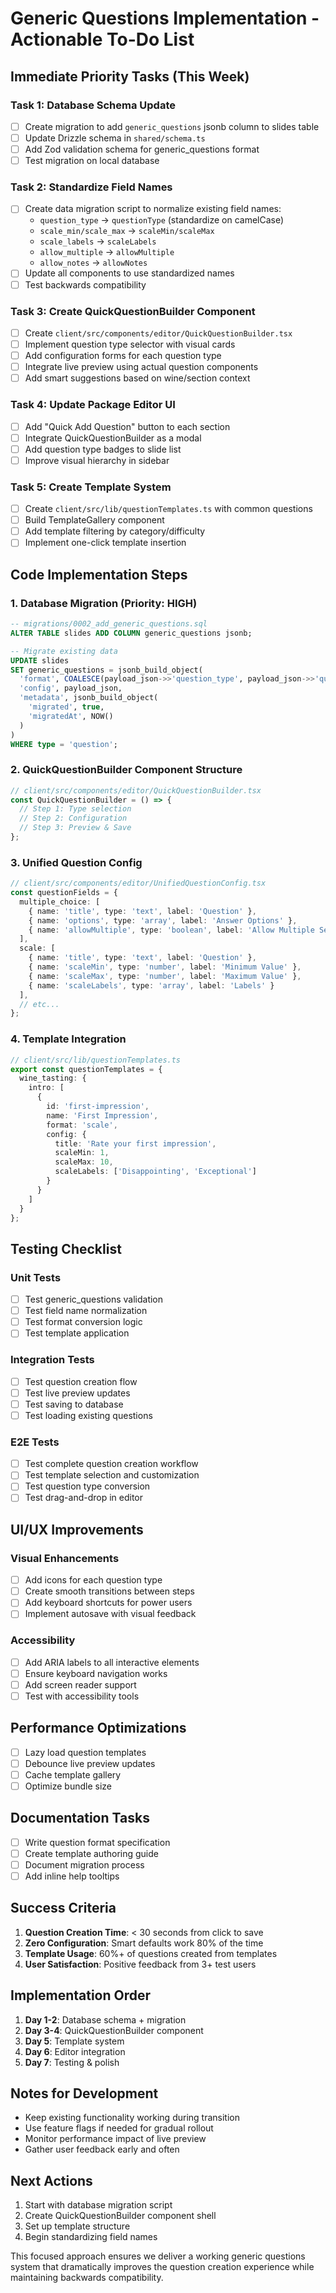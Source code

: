 # Generic Questions Implementation - Actionable To-Do List

## Immediate Priority Tasks (This Week)

### Task 1: Database Schema Update
- [ ] Create migration to add `generic_questions` jsonb column to slides table
- [ ] Update Drizzle schema in `shared/schema.ts`
- [ ] Add Zod validation schema for generic_questions format
- [ ] Test migration on local database

### Task 2: Standardize Field Names
- [ ] Create data migration script to normalize existing field names:
  - `question_type` → `questionType` (standardize on camelCase)
  - `scale_min/scale_max` → `scaleMin/scaleMax`
  - `scale_labels` → `scaleLabels`
  - `allow_multiple` → `allowMultiple`
  - `allow_notes` → `allowNotes`
- [ ] Update all components to use standardized names
- [ ] Test backwards compatibility

### Task 3: Create QuickQuestionBuilder Component
- [ ] Create `client/src/components/editor/QuickQuestionBuilder.tsx`
- [ ] Implement question type selector with visual cards
- [ ] Add configuration forms for each question type
- [ ] Integrate live preview using actual question components
- [ ] Add smart suggestions based on wine/section context

### Task 4: Update Package Editor UI
- [ ] Add "Quick Add Question" button to each section
- [ ] Integrate QuickQuestionBuilder as a modal
- [ ] Add question type badges to slide list
- [ ] Improve visual hierarchy in sidebar

### Task 5: Create Template System
- [ ] Create `client/src/lib/questionTemplates.ts` with common questions
- [ ] Build TemplateGallery component
- [ ] Add template filtering by category/difficulty
- [ ] Implement one-click template insertion

## Code Implementation Steps

### 1. Database Migration (Priority: HIGH)
```sql
-- migrations/0002_add_generic_questions.sql
ALTER TABLE slides ADD COLUMN generic_questions jsonb;

-- Migrate existing data
UPDATE slides 
SET generic_questions = jsonb_build_object(
  'format', COALESCE(payload_json->>'question_type', payload_json->>'questionType', 'multiple_choice'),
  'config', payload_json,
  'metadata', jsonb_build_object(
    'migrated', true,
    'migratedAt', NOW()
  )
)
WHERE type = 'question';
```

### 2. QuickQuestionBuilder Component Structure
```typescript
// client/src/components/editor/QuickQuestionBuilder.tsx
const QuickQuestionBuilder = () => {
  // Step 1: Type selection
  // Step 2: Configuration
  // Step 3: Preview & Save
};
```

### 3. Unified Question Config
```typescript
// client/src/components/editor/UnifiedQuestionConfig.tsx
const questionFields = {
  multiple_choice: [
    { name: 'title', type: 'text', label: 'Question' },
    { name: 'options', type: 'array', label: 'Answer Options' },
    { name: 'allowMultiple', type: 'boolean', label: 'Allow Multiple Selections' }
  ],
  scale: [
    { name: 'title', type: 'text', label: 'Question' },
    { name: 'scaleMin', type: 'number', label: 'Minimum Value' },
    { name: 'scaleMax', type: 'number', label: 'Maximum Value' },
    { name: 'scaleLabels', type: 'array', label: 'Labels' }
  ],
  // etc...
};
```

### 4. Template Integration
```typescript
// client/src/lib/questionTemplates.ts
export const questionTemplates = {
  wine_tasting: {
    intro: [
      {
        id: 'first-impression',
        name: 'First Impression',
        format: 'scale',
        config: {
          title: 'Rate your first impression',
          scaleMin: 1,
          scaleMax: 10,
          scaleLabels: ['Disappointing', 'Exceptional']
        }
      }
    ]
  }
};
```

## Testing Checklist

### Unit Tests
- [ ] Test generic_questions validation
- [ ] Test field name normalization
- [ ] Test format conversion logic
- [ ] Test template application

### Integration Tests
- [ ] Test question creation flow
- [ ] Test live preview updates
- [ ] Test saving to database
- [ ] Test loading existing questions

### E2E Tests
- [ ] Test complete question creation workflow
- [ ] Test template selection and customization
- [ ] Test question type conversion
- [ ] Test drag-and-drop in editor

## UI/UX Improvements

### Visual Enhancements
- [ ] Add icons for each question type
- [ ] Create smooth transitions between steps
- [ ] Add keyboard shortcuts for power users
- [ ] Implement autosave with visual feedback

### Accessibility
- [ ] Add ARIA labels to all interactive elements
- [ ] Ensure keyboard navigation works
- [ ] Add screen reader support
- [ ] Test with accessibility tools

## Performance Optimizations

- [ ] Lazy load question templates
- [ ] Debounce live preview updates
- [ ] Cache template gallery
- [ ] Optimize bundle size

## Documentation Tasks

- [ ] Write question format specification
- [ ] Create template authoring guide
- [ ] Document migration process
- [ ] Add inline help tooltips

## Success Criteria

1. **Question Creation Time**: < 30 seconds from click to save
2. **Zero Configuration**: Smart defaults work 80% of the time
3. **Template Usage**: 60%+ of questions created from templates
4. **User Satisfaction**: Positive feedback from 3+ test users

## Implementation Order

1. **Day 1-2**: Database schema + migration
2. **Day 3-4**: QuickQuestionBuilder component
3. **Day 5**: Template system
4. **Day 6**: Editor integration
5. **Day 7**: Testing & polish

## Notes for Development

- Keep existing functionality working during transition
- Use feature flags if needed for gradual rollout
- Monitor performance impact of live preview
- Gather user feedback early and often

## Next Actions

1. Start with database migration script
2. Create QuickQuestionBuilder component shell
3. Set up template structure
4. Begin standardizing field names

This focused approach ensures we deliver a working generic questions system that dramatically improves the question creation experience while maintaining backwards compatibility.